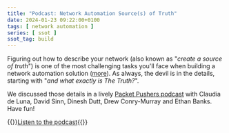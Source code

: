 ```yaml
---
title: "Podcast: Network Automation Source(s) of Truth"
date: 2024-01-23 09:22:00+0100
tags: [ network automation ]
series: [ ssot ]
ssot_tag: build
---
```

Figuring out how to describe your network (also known as "_create a source of truth_") is one of the most challenging tasks you'll face when building a network automation solution ([more](/series/ssot/)). As always, the devil is in the details, starting with "_and what exactly is The Truth?_".

We discussed those details in a lively [Packet Pushers podcast](https://packetpushers.net/podcasts/heavy-networking/hn717-network-sources-of-truth-a-roundtable-discussion/) with Claudia de Luna,  David Sinn, Dinesh Dutt, Drew Conry-Murray and Ethan Banks. Have fun!

{{<jump>}}[Listen to the podcast](https://packetpushers.net/podcasts/heavy-networking/hn717-network-sources-of-truth-a-roundtable-discussion/){{</jump>}}